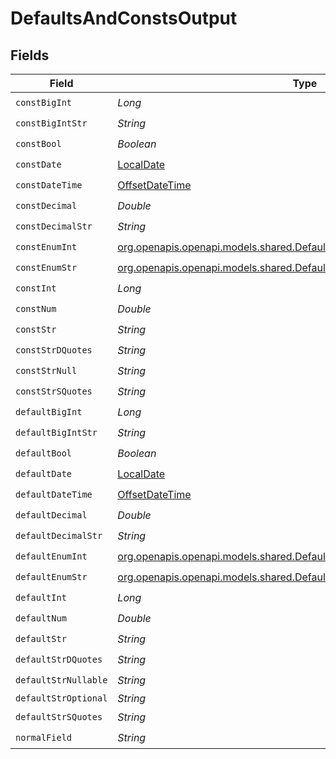 # DefaultsAndConstsOutput


## Fields

| Field                                                                                                                                    | Type                                                                                                                                     | Required                                                                                                                                 | Description                                                                                                                              | Example                                                                                                                                  |
| ---------------------------------------------------------------------------------------------------------------------------------------- | ---------------------------------------------------------------------------------------------------------------------------------------- | ---------------------------------------------------------------------------------------------------------------------------------------- | ---------------------------------------------------------------------------------------------------------------------------------------- | ---------------------------------------------------------------------------------------------------------------------------------------- |
| `constBigInt`                                                                                                                            | *Long*                                                                                                                                   | :heavy_check_mark:                                                                                                                       | N/A                                                                                                                                      | 9007199254740991                                                                                                                         |
| `constBigIntStr`                                                                                                                         | *String*                                                                                                                                 | :heavy_check_mark:                                                                                                                       | N/A                                                                                                                                      | 9223372036854775807                                                                                                                      |
| `constBool`                                                                                                                              | *Boolean*                                                                                                                                | :heavy_check_mark:                                                                                                                       | N/A                                                                                                                                      | true                                                                                                                                     |
| `constDate`                                                                                                                              | [LocalDate](https://docs.oracle.com/javase/8/docs/api/java/time/LocalDate.html)                                                          | :heavy_check_mark:                                                                                                                       | N/A                                                                                                                                      | 2020-01-01                                                                                                                               |
| `constDateTime`                                                                                                                          | [OffsetDateTime](https://docs.oracle.com/javase/8/docs/api/java/time/OffsetDateTime.html)                                                | :heavy_check_mark:                                                                                                                       | N/A                                                                                                                                      | 2020-01-01T00:00:00Z                                                                                                                     |
| `constDecimal`                                                                                                                           | *Double*                                                                                                                                 | :heavy_check_mark:                                                                                                                       | N/A                                                                                                                                      | 3.141592653589793                                                                                                                        |
| `constDecimalStr`                                                                                                                        | *String*                                                                                                                                 | :heavy_check_mark:                                                                                                                       | N/A                                                                                                                                      | 3.141592653589793238462643383279                                                                                                         |
| `constEnumInt`                                                                                                                           | [org.openapis.openapi.models.shared.DefaultsAndConstsOutputConstEnumInt](../../models/shared/DefaultsAndConstsOutputConstEnumInt.md)     | :heavy_check_mark:                                                                                                                       | N/A                                                                                                                                      | 2                                                                                                                                        |
| `constEnumStr`                                                                                                                           | [org.openapis.openapi.models.shared.DefaultsAndConstsOutputConstEnumStr](../../models/shared/DefaultsAndConstsOutputConstEnumStr.md)     | :heavy_check_mark:                                                                                                                       | N/A                                                                                                                                      | two                                                                                                                                      |
| `constInt`                                                                                                                               | *Long*                                                                                                                                   | :heavy_check_mark:                                                                                                                       | N/A                                                                                                                                      | 123                                                                                                                                      |
| `constNum`                                                                                                                               | *Double*                                                                                                                                 | :heavy_check_mark:                                                                                                                       | N/A                                                                                                                                      | 123.456                                                                                                                                  |
| `constStr`                                                                                                                               | *String*                                                                                                                                 | :heavy_check_mark:                                                                                                                       | N/A                                                                                                                                      | const                                                                                                                                    |
| `constStrDQuotes`                                                                                                                        | *String*                                                                                                                                 | :heavy_check_mark:                                                                                                                       | N/A                                                                                                                                      | const with "double quotes"                                                                                                               |
| `constStrNull`                                                                                                                           | *String*                                                                                                                                 | :heavy_check_mark:                                                                                                                       | N/A                                                                                                                                      | <nil>                                                                                                                                    |
| `constStrSQuotes`                                                                                                                        | *String*                                                                                                                                 | :heavy_check_mark:                                                                                                                       | N/A                                                                                                                                      | const with 'single quotes'                                                                                                               |
| `defaultBigInt`                                                                                                                          | *Long*                                                                                                                                   | :heavy_check_mark:                                                                                                                       | N/A                                                                                                                                      | 9007199254740991                                                                                                                         |
| `defaultBigIntStr`                                                                                                                       | *String*                                                                                                                                 | :heavy_check_mark:                                                                                                                       | N/A                                                                                                                                      | 9223372036854775807                                                                                                                      |
| `defaultBool`                                                                                                                            | *Boolean*                                                                                                                                | :heavy_check_mark:                                                                                                                       | N/A                                                                                                                                      | true                                                                                                                                     |
| `defaultDate`                                                                                                                            | [LocalDate](https://docs.oracle.com/javase/8/docs/api/java/time/LocalDate.html)                                                          | :heavy_check_mark:                                                                                                                       | N/A                                                                                                                                      | 2020-01-01                                                                                                                               |
| `defaultDateTime`                                                                                                                        | [OffsetDateTime](https://docs.oracle.com/javase/8/docs/api/java/time/OffsetDateTime.html)                                                | :heavy_check_mark:                                                                                                                       | N/A                                                                                                                                      | 2020-01-01T00:00:00Z                                                                                                                     |
| `defaultDecimal`                                                                                                                         | *Double*                                                                                                                                 | :heavy_check_mark:                                                                                                                       | N/A                                                                                                                                      | 3.141592653589793                                                                                                                        |
| `defaultDecimalStr`                                                                                                                      | *String*                                                                                                                                 | :heavy_check_mark:                                                                                                                       | N/A                                                                                                                                      | 3.141592653589793238462643383279                                                                                                         |
| `defaultEnumInt`                                                                                                                         | [org.openapis.openapi.models.shared.DefaultsAndConstsOutputDefaultEnumInt](../../models/shared/DefaultsAndConstsOutputDefaultEnumInt.md) | :heavy_check_mark:                                                                                                                       | N/A                                                                                                                                      | 2                                                                                                                                        |
| `defaultEnumStr`                                                                                                                         | [org.openapis.openapi.models.shared.DefaultsAndConstsOutputDefaultEnumStr](../../models/shared/DefaultsAndConstsOutputDefaultEnumStr.md) | :heavy_check_mark:                                                                                                                       | N/A                                                                                                                                      | two                                                                                                                                      |
| `defaultInt`                                                                                                                             | *Long*                                                                                                                                   | :heavy_check_mark:                                                                                                                       | N/A                                                                                                                                      | 123                                                                                                                                      |
| `defaultNum`                                                                                                                             | *Double*                                                                                                                                 | :heavy_check_mark:                                                                                                                       | N/A                                                                                                                                      | 123.456                                                                                                                                  |
| `defaultStr`                                                                                                                             | *String*                                                                                                                                 | :heavy_check_mark:                                                                                                                       | N/A                                                                                                                                      | default                                                                                                                                  |
| `defaultStrDQuotes`                                                                                                                      | *String*                                                                                                                                 | :heavy_check_mark:                                                                                                                       | N/A                                                                                                                                      | default with "double quotes"                                                                                                             |
| `defaultStrNullable`                                                                                                                     | *String*                                                                                                                                 | :heavy_check_mark:                                                                                                                       | N/A                                                                                                                                      | <nil>                                                                                                                                    |
| `defaultStrOptional`                                                                                                                     | *String*                                                                                                                                 | :heavy_minus_sign:                                                                                                                       | N/A                                                                                                                                      | default                                                                                                                                  |
| `defaultStrSQuotes`                                                                                                                      | *String*                                                                                                                                 | :heavy_check_mark:                                                                                                                       | N/A                                                                                                                                      | default with 'single quotes'                                                                                                             |
| `normalField`                                                                                                                            | *String*                                                                                                                                 | :heavy_check_mark:                                                                                                                       | N/A                                                                                                                                      | test                                                                                                                                     |